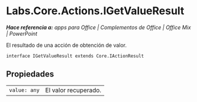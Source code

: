 
# <a name="labs.core.actions.igetvalueresult"></a>Labs.Core.Actions.IGetValueResult

 _**Hace referencia a:** apps para Office | Complementos de Office | Office Mix | PowerPoint_

El resultado de una acción de obtención de valor.

```
interface IGetValueResult extends Core.IActionResult
```


## <a name="properties"></a>Propiedades


|||
|:-----|:-----|
| `value: any`|El valor recuperado.|
